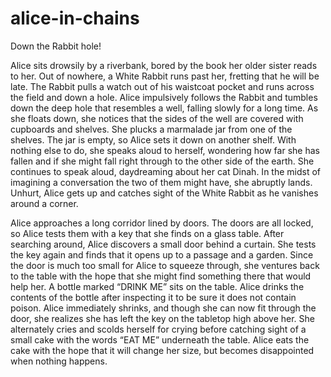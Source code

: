 # alice-in-chains
Down the Rabbit hole!

Alice sits drowsily by a riverbank, bored by the book her older sister reads to her. Out of nowhere, a White Rabbit runs past her, fretting that he will be late. The Rabbit pulls a watch out of his waistcoat pocket and runs across the field and down a hole. Alice impulsively follows the Rabbit and tumbles down the deep hole that resembles a well, falling slowly for a long time. As she floats down, she notices that the sides of the well are covered with cupboards and shelves. She plucks a marmalade jar from one of the shelves. The jar is empty, so Alice sets it down on another shelf. With nothing else to do, she speaks aloud to herself, wondering how far she has fallen and if she might fall right through to the other side of the earth. She continues to speak aloud, daydreaming about her cat Dinah. In the midst of imagining a conversation the two of them might have, she abruptly lands. Unhurt, Alice gets up and catches sight of the White Rabbit as he vanishes around a corner.


Alice approaches a long corridor lined by doors. The doors are all locked, so Alice tests them with a key that she finds on a glass table. After searching around, Alice discovers a small door behind a curtain. She tests the key again and finds that it opens up to a passage and a garden. Since the door is much too small for Alice to squeeze through, she ventures back to the table with the hope that she might find something there that would help her. A bottle marked “DRINK ME” sits on the table. Alice drinks the contents of the bottle after inspecting it to be sure it does not contain poison. Alice immediately shrinks, and though she can now fit through the door, she realizes she has left the key on the tabletop high above her. She alternately cries and scolds herself for crying before catching sight of a small cake with the words “EAT ME” underneath the table. Alice eats the cake with the hope that it will change her size, but becomes disappointed when nothing happens.
